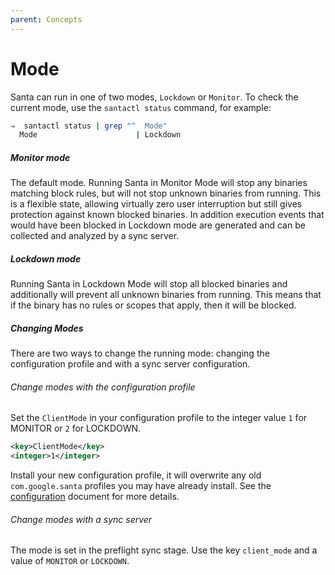```yaml
---
parent: Concepts
---
```


# Mode

Santa can run in one of two modes, `Lockdown` or `Monitor`. To check the current
mode, use the `santactl status` command, for example:

```sh
⇒  santactl status | grep "^  Mode"
  Mode                      | Lockdown
```

##### Monitor mode

The default mode. Running Santa in Monitor Mode will stop any binaries matching
block rules, but will not stop unknown binaries from running. This is a flexible
state, allowing virtually zero user interruption but still gives protection
against known blocked binaries. In addition execution events that would have
been blocked in Lockdown mode are generated and can be collected and analyzed by
a sync server.

##### Lockdown mode

Running Santa in Lockdown Mode will stop all blocked binaries and additionally
will prevent all unknown binaries from running. This means that if the binary
has no rules or scopes that apply, then it will be blocked.

##### Changing Modes

There are two ways to change the running mode: changing the configuration
profile and with a sync server configuration.

###### Change modes with the configuration profile

Set the `ClientMode` in your configuration profile to the integer value `1` for
MONITOR or `2` for LOCKDOWN.

```xml
<key>ClientMode</key>
<integer>1</integer>
```

Install your new configuration profile, it will overwrite any old
`com.google.santa` profiles you may have already install. See the
[configuration](../deployment/configuration.md) document for more details.

###### Change modes with a sync server

The mode is set in the preflight sync stage. Use the key `client_mode` and a
value of `MONITOR` or `LOCKDOWN`.
